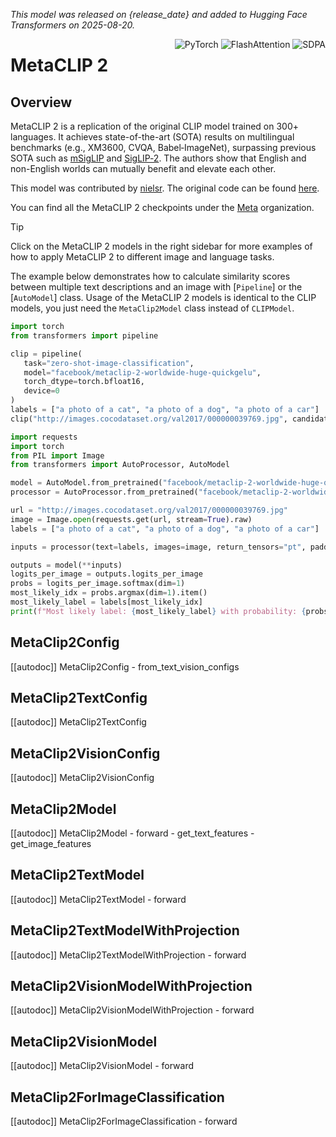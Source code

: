 <!--Copyright 2025 The HuggingFace Team. All rights reserved.

Licensed under the Apache License, Version 2.0 (the "License"); you may not use this file except in compliance with
the License. You may obtain a copy of the License at

http://www.apache.org/licenses/LICENSE-2.0

Unless required by applicable law or agreed to in writing, software distributed under the License is distributed on
an "AS IS" BASIS, WITHOUT WARRANTIES OR CONDITIONS OF ANY KIND, either express or implied. See the License for the
specific language governing permissions and limitations under the License.

⚠️ Note that this file is in Markdown but contain specific syntax for our doc-builder (similar to MDX) that may not be
rendered properly in your Markdown viewer.

-->
*This model was released on {release_date} and added to Hugging Face Transformers on 2025-08-20.*

<div style="float: right;">
    <div class="flex flex-wrap space-x-1">
        <img alt="PyTorch" src="https://img.shields.io/badge/PyTorch-DE3412?style=flat&logo=pytorch&logoColor=white">
        <img alt="FlashAttention" src="https://img.shields.io/badge/%E2%9A%A1%EF%B8%8E%20FlashAttention-eae0c8?style=flat">
        <img alt="SDPA" src="https://img.shields.io/badge/SDPA-DE3412?style=flat&logo=pytorch&logoColor=white">
    </div>
</div>

# MetaCLIP 2

## Overview

MetaCLIP 2 is a replication of the original CLIP model trained on 300+ languages. It achieves state-of-the-art (SOTA) results on multilingual benchmarks (e.g., XM3600, CVQA, Babel‑ImageNet), surpassing previous SOTA such as [mSigLIP](siglip) and [SigLIP‑2](siglip2). The authors show that English and non-English worlds can mutually benefit and elevate each other.

This model was contributed by [nielsr](https://huggingface.co/nielsr).
The original code can be found [here](https://github.com/facebookresearch/MetaCLIP).

You can find all the MetaCLIP 2 checkpoints under the [Meta](https://huggingface.co/facebook?search_models=metaclip-2) organization.

> [!TIP]
> Click on the MetaCLIP 2 models in the right sidebar for more examples of how to apply MetaCLIP 2 to different image and language tasks.

The example below demonstrates how to calculate similarity scores between multiple text descriptions and an image with [`Pipeline`] or the [`AutoModel`] class. Usage of the MetaCLIP 2 models is identical to the CLIP models, you just need the `MetaClip2Model` class instead of `CLIPModel`.

<hfoptions id="usage">
<hfoption id="Pipeline">

```py
import torch
from transformers import pipeline

clip = pipeline(
   task="zero-shot-image-classification",
   model="facebook/metaclip-2-worldwide-huge-quickgelu",
   torch_dtype=torch.bfloat16,
   device=0
)
labels = ["a photo of a cat", "a photo of a dog", "a photo of a car"]
clip("http://images.cocodataset.org/val2017/000000039769.jpg", candidate_labels=labels)
```

</hfoption>
<hfoption id="AutoModel">

```py
import requests
import torch
from PIL import Image
from transformers import AutoProcessor, AutoModel

model = AutoModel.from_pretrained("facebook/metaclip-2-worldwide-huge-quickgelu", torch_dtype=torch.bfloat16, attn_implementation="sdpa")
processor = AutoProcessor.from_pretrained("facebook/metaclip-2-worldwide-huge-quickgelu")

url = "http://images.cocodataset.org/val2017/000000039769.jpg"
image = Image.open(requests.get(url, stream=True).raw)
labels = ["a photo of a cat", "a photo of a dog", "a photo of a car"]

inputs = processor(text=labels, images=image, return_tensors="pt", padding=True)

outputs = model(**inputs)
logits_per_image = outputs.logits_per_image
probs = logits_per_image.softmax(dim=1)
most_likely_idx = probs.argmax(dim=1).item()
most_likely_label = labels[most_likely_idx]
print(f"Most likely label: {most_likely_label} with probability: {probs[0][most_likely_idx].item():.3f}")
```

</hfoption>
</hfoptions>

## MetaClip2Config

[[autodoc]] MetaClip2Config
    - from_text_vision_configs

## MetaClip2TextConfig

[[autodoc]] MetaClip2TextConfig

## MetaClip2VisionConfig

[[autodoc]] MetaClip2VisionConfig

## MetaClip2Model

[[autodoc]] MetaClip2Model
    - forward
    - get_text_features
    - get_image_features

## MetaClip2TextModel

[[autodoc]] MetaClip2TextModel
    - forward

## MetaClip2TextModelWithProjection

[[autodoc]] MetaClip2TextModelWithProjection
    - forward

## MetaClip2VisionModelWithProjection

[[autodoc]] MetaClip2VisionModelWithProjection
    - forward

## MetaClip2VisionModel

[[autodoc]] MetaClip2VisionModel
    - forward

## MetaClip2ForImageClassification

[[autodoc]] MetaClip2ForImageClassification
    - forward
